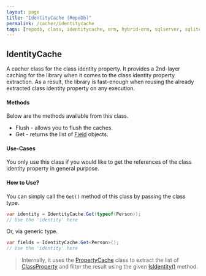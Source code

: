 ```yaml
---
layout: page
title: "IdentityCache (RepoDb)"
permalink: /cacher/identitycache
tags: [repodb, class, identitycache, orm, hybrid-orm, sqlserver, sqlite, mysql, postgresql]
---
```


## IdentityCache

A cacher class for the class identity property. It provides a 2nd-layer caching for the library when it comes to the class identity property extraction. As a result, the library is fast-enough when reusing the already extracted class identity property on any execution.

#### Methods

Below are the methods available from this class.

- Flush - allows you to flush the caches.
- Get - returns the list of [Field](/class/field) objects.

#### Use-Cases

You only use this class if you would like to get the references of the class identity property in general purpose.

#### How to Use?

You can simply call the `Get()` method of this class by passing the class type.

```csharp
var identity = IdentityCache.Get(typeof(Person));
// Use the 'identity' here
```

Or, via generic type.

```csharp
var fields = IdentityCache.Get<Person>();
// Use the 'identity' here
```

> Internally, it uses the [PropertyCache](/cacher/propertycache) class to extract the list of [ClassProperty](/class/classproperty) and filter the result using the given [IsIdentity()](/class/classproperty#isidentity) method.